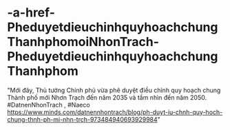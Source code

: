 # -a-href-PheduyetdieuchinhquyhoachchungThanhphomoiNhonTrach-PheduyetdieuchinhquyhoachchungThanhphom
"Mới đây, Thủ tướng Chính phủ vừa phê duyệt điều chỉnh quy hoạch chung Thành phố mới Nhơn Trạch đến năm 2035 và tầm nhìn đến năm 2050.  #DatnenNhonTrach , #Naeco https://www.minds.com/datnennhontrach/blog/ph-duyt-iu-chnh-quy-hoch-chung-thnh-ph-mi-nhn-trch-973484940693929984"
